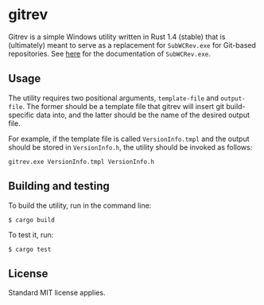 # gitrev

Gitrev is a simple Windows utility written in Rust 1.4 (stable) that is
(ultimately) meant to serve as a replacement for `SubWCRev.exe` for Git-based
repositories. See
[here](http://tortoisesvn.net/docs/release/TortoiseSVN_en/tsvn-subwcrev.html)
for the documentation of `SubWCRev.exe`.

## Usage

The utility requires two positional arguments, `template-file` and
`output-file`. The former should be a template file that gitrev will
insert git build-specific data into, and the latter should be the name of the
desired output file.

For example, if the template file is called
`VersionInfo.tmpl` and the output should be stored in `VersionInfo.h`, the
utility should be invoked as follows:

```
gitrev.exe VersionInfo.tmpl VersionInfo.h
```

## Building and testing

To build the utility, run in the command line:

```
$ cargo build
```

To test it, run:

```
$ cargo test
```

## License

Standard MIT license applies.
